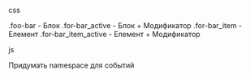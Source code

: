 css

.foo-bar - Блок
.for-bar_active - Блок + Модификатор
.for-bar_item - Елемент
.for-bar_item_active - Елемент + Модификатор


 js

 Придумать namespace для событий

